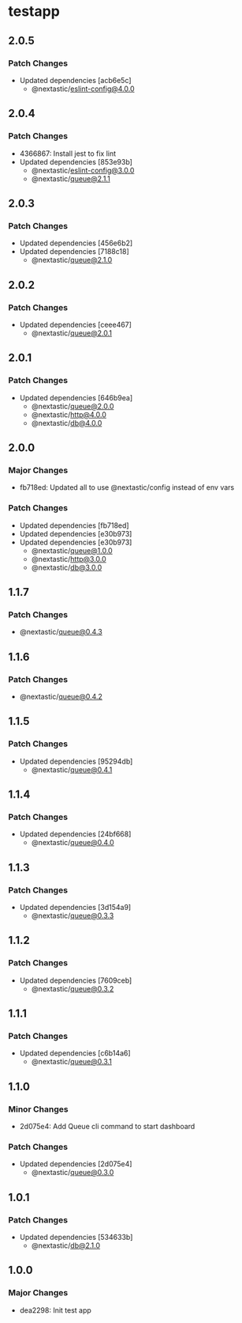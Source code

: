 # testapp

## 2.0.5

### Patch Changes

- Updated dependencies [acb6e5c]
  - @nextastic/eslint-config@4.0.0

## 2.0.4

### Patch Changes

- 4366867: Install jest to fix lint
- Updated dependencies [853e93b]
  - @nextastic/eslint-config@3.0.0
  - @nextastic/queue@2.1.1

## 2.0.3

### Patch Changes

- Updated dependencies [456e6b2]
- Updated dependencies [7188c18]
  - @nextastic/queue@2.1.0

## 2.0.2

### Patch Changes

- Updated dependencies [ceee467]
  - @nextastic/queue@2.0.1

## 2.0.1

### Patch Changes

- Updated dependencies [646b9ea]
  - @nextastic/queue@2.0.0
  - @nextastic/http@4.0.0
  - @nextastic/db@4.0.0

## 2.0.0

### Major Changes

- fb718ed: Updated all to use @nextastic/config instead of env vars

### Patch Changes

- Updated dependencies [fb718ed]
- Updated dependencies [e30b973]
- Updated dependencies [e30b973]
  - @nextastic/queue@1.0.0
  - @nextastic/http@3.0.0
  - @nextastic/db@3.0.0

## 1.1.7

### Patch Changes

- @nextastic/queue@0.4.3

## 1.1.6

### Patch Changes

- @nextastic/queue@0.4.2

## 1.1.5

### Patch Changes

- Updated dependencies [95294db]
  - @nextastic/queue@0.4.1

## 1.1.4

### Patch Changes

- Updated dependencies [24bf668]
  - @nextastic/queue@0.4.0

## 1.1.3

### Patch Changes

- Updated dependencies [3d154a9]
  - @nextastic/queue@0.3.3

## 1.1.2

### Patch Changes

- Updated dependencies [7609ceb]
  - @nextastic/queue@0.3.2

## 1.1.1

### Patch Changes

- Updated dependencies [c6b14a6]
  - @nextastic/queue@0.3.1

## 1.1.0

### Minor Changes

- 2d075e4: Add Queue cli command to start dashboard

### Patch Changes

- Updated dependencies [2d075e4]
  - @nextastic/queue@0.3.0

## 1.0.1

### Patch Changes

- Updated dependencies [534633b]
  - @nextastic/db@2.1.0

## 1.0.0

### Major Changes

- dea2298: Init test app
